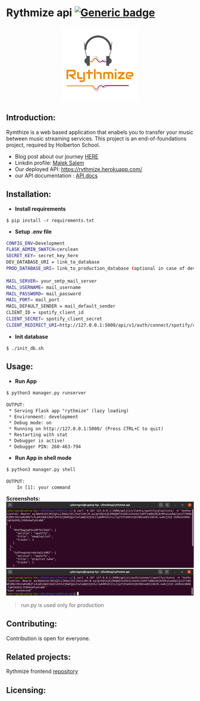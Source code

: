 # Rythmize api [![Generic badge](https://img.shields.io/badge/Python-3.8.5-<COLOR>.svg)](https://shields.io/)
<p align="center">
  <img src="https://github.com/maleksal/rythmize-api/blob/main/screenshots/c0a3f61c-cf72-41d4-8b45-567cb4e2ee97_200x200.png" alt="Sublime's custom image"/>
</p>

## Introduction:
Rymthize is a web based application that enabels you to transfer your music between music streaming services. This project is an end-of-foundations project, required by Holberton School.
- Blog post about our journey [HERE](https://cyberxtech.medium.com/how-i-built-my-project-rythmize-657f7fe985e2)
- Linkdin profile: [Malek Salem](https://www.linkedin.com/in/malek-salem)
- Our deployed API: https://rythmize.herokuapp.com/
- our API documentation : [API docs](https://web.postman.co/collections/4200498-016390b8-711c-4da1-abee-f6813d455b3e?workspace=ce1094ed-f324-4076-8a32-761325692d1d)

## Installation:
- **Install requirements**
```terminal
$ pip install -r requirements.txt
```
- **Setup .env file**
```bash
CONFIG_ENV=Development
FLASK_ADMIN_SWATCH=cerulean
SECRET_KEY= secret_key_here
DEV_DATABASE_URI = link_to_database 
PROD_DATABASE_URI= link_to_production_database (optional in case of development)

MAIL_SERVER= your_smtp_mail_server
MAIL_USERNAME= mail_username
MAIL_PASSWORD= mail_password
MAIL_PORT= mail_port
MAIL_DEFAULT_SENDER = mail_default_sender
CLIENT_ID = spotify_client_id
CLIENT_SECRET= spotify_client_secret
CLIENT_REDIRECT_URI=http://127.0.0.1:5000/api/v1/auth/connect/spotify/callback/
```
- **Init database**
```
$ ./init_db.sh
```

## Usage:
- **Run App**
```terminal
$ python3 manager.py runserver

OUTPUT:
 * Serving Flask app "rythmize" (lazy loading)
 * Environment: development
 * Debug mode: on
 * Running on http://127.0.0.1:5000/ (Press CTRL+C to quit)
 * Restarting with stat
 * Debugger is active!
 * Debugger PIN: 260-463-794
```
- **Run App in shell mode**
```
$ python3 manager.py shell

OUTPUT:
    In [1]: your command

```

**Screenshots:**
![](https://github.com/maleksal/rythmize-api/blob/main/screenshots/Screenshot%20from%202020-11-04%2016-17-06.png)
![](https://github.com/maleksal/rythmize-api/blob/main/screenshots/Screenshot%20from%202020-11-04%2016-17-50.png)

> run.py is used only for production

## Contributing:
Contribution is open for everyone.
## Related projects:
Rythmize frontend [repository](https://github.com/SeifJelidi/rythmize-frontend/)
## Licensing:

